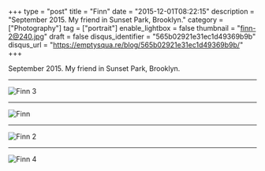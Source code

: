 +++
type = "post"
title = "Finn"
date = "2015-12-01T08:22:15"
description = "September 2015. My friend in Sunset Park, Brooklyn."
category = ["Photography"]
tag = ["portrait"]
enable_lightbox = false
thumbnail = "finn-2@240.jpg"
draft = false
disqus_identifier = "565b02921e31ec1d49369b9b"
disqus_url = "https://emptysqua.re/blog/565b02921e31ec1d49369b9b/"
+++

<p>September 2015. My friend in Sunset Park, Brooklyn.</p>
<hr />
<p><img style="display:block; margin-left:auto; margin-right:auto;" src="finn-3.jpg" alt="Finn 3" title="Finn 3" /></p>
<hr />
<p><img style="display:block; margin-left:auto; margin-right:auto;" src="finn.jpg" alt="Finn" title="Finn" /></p>
<hr />
<p><img style="display:block; margin-left:auto; margin-right:auto;" src="finn-2.jpg" alt="Finn 2" title="Finn 2" /></p>
<hr />
<p><img style="display:block; margin-left:auto; margin-right:auto;" src="finn-4.jpg" alt="Finn 4" title="Finn 4" /></p>
